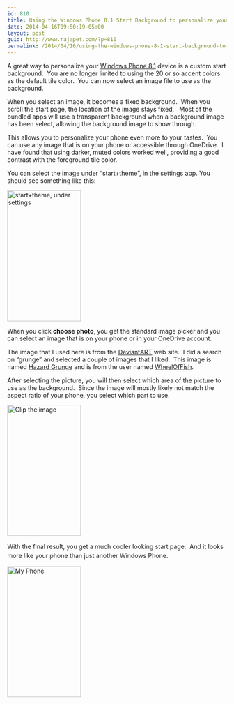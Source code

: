 ```yaml
---
id: 810
title: Using the Windows Phone 8.1 Start Background to personalize your phone
date: 2014-04-16T09:50:19-05:00
layout: post
guid: http://www.rajapet.com/?p=810
permalink: /2014/04/16/using-the-windows-phone-8-1-start-background-to-personalize-your-phone/
---
```

A great way to personalize your [Windows Phone 8.1](http://www.windowsphone.com/en-us/features-8-1) device is a custom start background.  You are no longer limited to using the 20 or so accent colors as the default tile color.  You can now select an image file to use as the background.

When you select an image, it becomes a fixed background.  When you scroll the start page, the location of the image stays fixed,   Most of the bundled apps will use a transparent background when a background image has been select, allowing the background image to show through.

This allows you to personalize your phone even more to your tastes.  You can use any image that is on your phone or accessible through OneDrive.  I have found that using darker, muted colors worked well, providing a good contrast with the foreground tile color.

You can select the image under &#8220;start+theme&#8221;, in the settings app. You should see something like this:

[<img loading="lazy" alt="start+theme, under settings" src="https://i2.wp.com/www.rajapet.net/photos/i-QN7GgB4/0/S/i-QN7GgB4-S.jpg?resize=169%2C300" width="169" height="300"  />](https://i0.wp.com/www.rajapet.net/photos/i-QN7GgB4/0/L/i-QN7GgB4-L.jpg)

When you click **choose photo**, you get the standard image picker and you can select an image that is on your phone or in your OneDrive account.

The image that I used here is from the [DeviantART](http://www.deviantart.com/) web site.  I did a search on &#8220;grunge&#8221; and selected a couple of images that I liked.  This image is named [Hazard Grunge](http://wheeloffish.deviantart.com/art/Hazard-Grunge-139973342) and is from the user named [WheelOfFish](http://wheeloffish.deviantart.com/).

After selecting the picture, you will then select which area of the picture to use as the background.  Since the image will mostly likely not match the aspect ratio of your phone, you select which part to use.

<img loading="lazy" alt="Clip the image" src="https://i2.wp.com/www.rajapet.net/photos/i-6WXBD64/0/S/i-6WXBD64-S.jpg?resize=169%2C300" width="169" height="300"  /> 

<span style="line-height: 1.5;">With the final result, you get a much cooler looking start page.  And it looks more like your phone than just another Windows Phone.</span>

<img loading="lazy" alt="My Phone" src="https://i0.wp.com/www.rajapet.net/photos/i-rnF9KvT/0/S/i-rnF9KvT-S.jpg?resize=169%2C300" width="169" height="300"  />